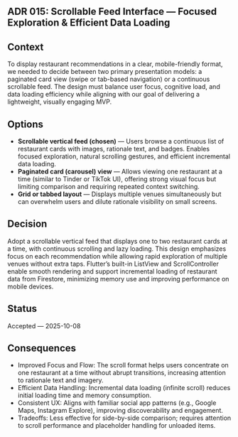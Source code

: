 ## ADR 015: Scrollable Feed Interface — Focused Exploration & Efficient Data Loading

## Context

To display restaurant recommendations in a clear, mobile-friendly format, we needed to decide between two primary presentation models: a paginated card view (swipe or tab-based navigation) or a continuous scrollable feed. The design must balance user focus, cognitive load, and data loading efficiency while aligning with our goal of delivering a lightweight, visually engaging MVP.

## Options

- **Scrollable vertical feed (chosen)** — Users browse a continuous list of restaurant cards with images, rationale text, and badges. Enables focused exploration, natural scrolling gestures, and efficient incremental data loading.
- **Paginated card (carousel) view** — Allows viewing one restaurant at a time (similar to Tinder or TikTok UI), offering strong visual focus but limiting comparison and requiring repeated context switching.
- **Grid or tabbed layout** — Displays multiple venues simultaneously but can overwhelm users and dilute rationale visibility on small screens.

## Decision

Adopt a scrollable vertical feed that displays one to two restaurant cards at a time, with continuous scrolling and lazy loading. This design emphasizes focus on each recommendation while allowing rapid exploration of multiple venues without extra taps.
Flutter’s built-in ListView and ScrollController enable smooth rendering and support incremental loading of restaurant data from Firestore, minimizing memory use and improving performance on mobile devices.

## Status

Accepted — 2025-10-08

## Consequences

- Improved Focus and Flow: The scroll format helps users concentrate on one restaurant at a time without abrupt transitions, increasing attention to rationale text and imagery.
- Efficient Data Handling: Incremental data loading (infinite scroll) reduces initial loading time and memory consumption.
- Consistent UX: Aligns with familiar social app patterns (e.g., Google Maps, Instagram Explore), improving discoverability and engagement.
- Tradeoffs: Less effective for side-by-side comparison; requires attention to scroll performance and placeholder handling for unloaded items.

